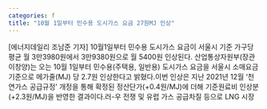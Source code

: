 ```yaml
---
categories: f
title: "10월 1일부터 민수용 도시가스 요금 27원MJ 인상"
---
```

[에너지데일리 조남준 기자] 10월1일부터 민수용 도시가스 요금이 서울시 기준 가구당 평균 월 3만3980원에서 3만9380원으로 월 5400원 인상된다. 산업통상자원부(장관 이창양)는 오는 10월 1일부터 민수용(주택용, 일반용) 도시가스 요금을 서울시 소매요금 기준으로 메가줄(MJ) 당 2.7원 인상한다고 밝혔다.이번 인상은 지난 2021년 12월 ‘천연가스 공급규정’ 개정을 통해 확정된 정산단가(+0.4원/MJ)에 더해 기준원료비 인상분(+2.3원/MJ)을 반영한 결과이다.러-우 전쟁 및 유럽 가스 공급차질 등으로 LNG 시장